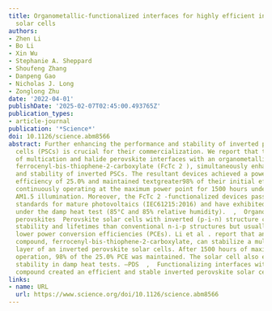 ```yaml
---
title: Organometallic-functionalized interfaces for highly efficient inverted perovskite
  solar cells
authors:
- Zhen Li
- Bo Li
- Xin Wu
- Stephanie A. Sheppard
- Shoufeng Zhang
- Danpeng Gao
- Nicholas J. Long
- Zonglong Zhu
date: '2022-04-01'
publishDate: '2025-02-07T02:45:00.493765Z'
publication_types:
- article-journal
publication: '*Science*'
doi: 10.1126/science.abm8566
abstract: Further enhancing the performance and stability of inverted perovskite solar
  cells (PSCs) is crucial for their commercialization. We report that the functionalization
  of multication and halide perovskite interfaces with an organometallic compound,
  ferrocenyl-bis-thiophene-2-carboxylate (FcTc 2 ), simultaneously enhanced the efficiency
  and stability of inverted PSCs. The resultant devices achieved a power conversion
  efficiency of 25.0% and maintained textgreater98% of their initial efficiency after
  continuously operating at the maximum power point for 1500 hours under simulated
  AM1.5 illumination. Moreover, the FcTc 2 -functionalized devices passed the international
  standards for mature photovoltaics (IEC61215:2016) and have exhibited high stability
  under the damp heat test (85°C and 85% relative humidity).  ,  Organometallics stabilizing
  perovskites  Perovskite solar cells with inverted (p-i-n) structure can have greater
  stability and lifetimes than conventional n-i-p structures but usually have somewhat
  lower power conversion efficiencies (PCEs). Li et al . report that an organometallic
  compound, ferrocenyl-bis-thiophene-2-carboxylate, can stabilize a multication perovskite
  layer of an inverted perovskite solar cells. After 1500 hours of maximum power point
  operation, 98% of the 25.0% PCE was maintained. The solar cell also exhibited high
  stability in damp heat tests. —PDS  ,  Functionalizing interfaces with an organometallic
  compound created an efficient and stable inverted perovskite solar cell.
links:
- name: URL
  url: https://www.science.org/doi/10.1126/science.abm8566
---
```

